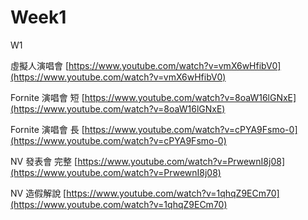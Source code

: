 # Week1

W1

虛擬人演唱會 [https://www.youtube.com/watch?v=vmX6wHfibV0](https://www.youtube.com/watch?v=vmX6wHfibV0)

Fornite 演唱會 短 [https://www.youtube.com/watch?v=8oaW16lGNxE](https://www.youtube.com/watch?v=8oaW16lGNxE)

Fornite 演唱會 長 [https://www.youtube.com/watch?v=cPYA9Fsmo-0](https://www.youtube.com/watch?v=cPYA9Fsmo-0)

NV 發表會 完整 [https://www.youtube.com/watch?v=PrwewnI8j08](https://www.youtube.com/watch?v=PrwewnI8j08)

NV 造假解說 [https://www.youtube.com/watch?v=1qhqZ9ECm70](https://www.youtube.com/watch?v=1qhqZ9ECm70)

